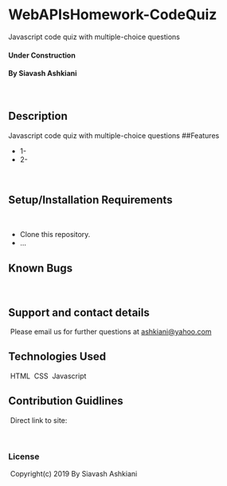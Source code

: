 # WebAPIsHomework-CodeQuiz
Javascript code quiz with multiple-choice questions

#### Under Construction

#### By Siavash Ashkiani
​
## Description
Javascript code quiz with multiple-choice questions
##Features
​
* 1-
* 2- 

​
​
## Setup/Installation Requirements
​
* Clone this repository.
* ...
​
​
## Known Bugs
​
​
## Support and contact details
​
Please email us for further questions at ashkiani@yahoo.com
​
## Technologies Used
​
HTML
​
CSS
​
Javascript
​
## Contribution Guidlines 
​
Direct link to site:

​
### License
​
Copyright(c) 2019 By Siavash Ashkiani
​
